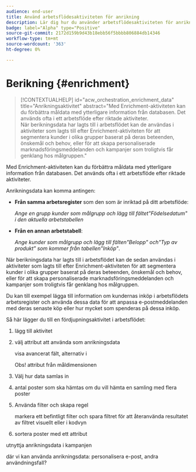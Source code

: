 ```yaml
---
audience: end-user
title: Använd arbetsflödesaktiviteten för anrikning
description: Lär dig hur du använder arbetsflödesaktiviteten för anrikning
badge: label="Alpha" type="Positive"
source-git-commit: 2172d159b9d43b18ebb56f5bbbb806884db14346
workflow-type: tm+mt
source-wordcount: '363'
ht-degree: 0%

---
```



# Berikning {#enrichment}

>[!CONTEXTUALHELP]
>id="acw_orchestration_enrichment_data"
>title="Anrikningsaktivitet"
>abstract="Med Enrichment-aktiviteten kan du förbättra måldata med ytterligare information från databasen. Det används ofta i ett arbetsflöde efter riktade aktiviteter.<br/>När berikningsdata har lagts till i arbetsflödet kan de användas i aktiviteter som lagts till efter Enrichment-aktiviteten för att segmentera kunder i olika grupper baserat på deras beteenden, önskemål och behov, eller för att skapa personaliserade marknadsföringsmeddelanden och kampanjer som troligtvis får genklang hos målgruppen."

Med Enrichment-aktiviteten kan du förbättra måldata med ytterligare information från databasen. Det används ofta i ett arbetsflöde efter riktade aktiviteter.

Anrikningsdata kan komma antingen:

* **Från samma arbetsregister** som den som är inriktad på ditt arbetsflöde:

   *Ange en grupp kunder som målgrupp och lägg till fältet&quot;Födelsedatum&quot; i den aktuella arbetstabellen*

* **Från en annan arbetstabell**:

   *Ange kunder som målgrupp och lägg till fälten&quot;Belopp&quot; och&quot;Typ av produkt&quot; som kommer från tabellen&quot;Inköp&quot;*.

När berikningsdata har lagts till i arbetsflödet kan de sedan användas i aktiviteter som lagts till efter Enrichment-aktiviteten för att segmentera kunder i olika grupper baserat på deras beteenden, önskemål och behov, eller för att skapa personaliserade marknadsföringsmeddelanden och kampanjer som troligtvis får genklang hos målgruppen.

Du kan till exempel lägga till information om kundernas inköp i arbetsflödets arbetsregister och använda dessa data för att anpassa e-postmeddelanden med deras senaste köp eller hur mycket som spenderas på dessa inköp.

Så här lägger du till en fördjupningsaktivitet i arbetsflödet:

1. lägg till aktivitet
1. välj attribut att använda som anrikningsdata

   visa avancerat fält, alternativ i

   Obs! attribut från måldimensionen

1. Välj hur data samlas in
1. antal poster som ska hämtas om du vill hämta en samling med flera poster
1. Använda filter och skapa regel

   markera ett befintligt filter och spara filtret för att återanvända resultatet av filtret visuellt eller i kodvyn

1. sortera poster med ett attribut

utnyttja anrikningsdata i kampanjen

där vi kan använda anrikningsdata: personalisera e-post, andra användningsfall?

